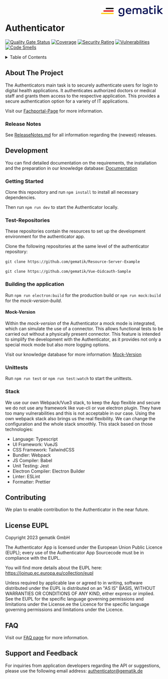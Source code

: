 <img align="right" width="200" height="37" src="docs/Gematik_Logo_Flag.png"/> <br/>

# Authenticator

[![Quality Gate Status](https://sonar.prod.ccs.gematik.solutions/api/project_badges/measure?project=authenticator&metric=alert_status&token=7b83ef28f0010bcf42e4223406311573dad4aca5)](https://sonar.prod.ccs.gematik.solutions/dashboard?id=authenticator)
[![Coverage](https://sonar.prod.ccs.gematik.solutions/api/project_badges/measure?project=authenticator&metric=coverage&token=7b83ef28f0010bcf42e4223406311573dad4aca5)](https://sonar.prod.ccs.gematik.solutions/dashboard?id=authenticator)
[![Security Rating](https://sonar.prod.ccs.gematik.solutions/api/project_badges/measure?project=authenticator&metric=security_rating&token=7b83ef28f0010bcf42e4223406311573dad4aca5)](https://sonar.prod.ccs.gematik.solutions/dashboard?id=authenticator)
[![Vulnerabilities](https://sonar.prod.ccs.gematik.solutions/api/project_badges/measure?project=authenticator&metric=vulnerabilities&token=7b83ef28f0010bcf42e4223406311573dad4aca5)](https://sonar.prod.ccs.gematik.solutions/dashboard?id=authenticator)
[![Code Smells](https://sonar.prod.ccs.gematik.solutions/api/project_badges/measure?project=authenticator&metric=code_smells&token=7b83ef28f0010bcf42e4223406311573dad4aca5)](https://sonar.prod.ccs.gematik.solutions/dashboard?id=authenticator)

<details>
    <summary>Table of Contents</summary>
        <ol>
            <li><a href="#about-the-project">About The Project</a>
                <ul>
                    <li><a href="#release-notes">Release Notes</a></li>
                </ul>
            </li>
            <li><a href="#development">Development</a>
                <ul>
                    <li><a href="#getting-started">Getting Started</a></li>
                    <li><a href="#test-Repositories">Test-Repositories</a></li>
                    <li><a href="#building-the-application">Building the application</a></li>
                    <li><a href="#unittests">Unittests</a></li>
                    <li><a href="#stack">Stack</a></li>
                </ul>
            </li>
            <li><a href="#contributing">Contributing</a></li>
            <li><a href="#license-eupl">License EUPL</a></li>
            <li><a href="#faq">FAQ</a></li>
            <li><a href="#support-and-feedback">Support and Feedback</a></li>
        </ol>
</details>

## About The Project

The Authenticators main task is to securely authenticate users for login to digital health applications. It
authenticates authorized
doctors or medical staff and grants them access to the respective application. This provides a secure authentication
option for a variety of IT applications.

Visit our [Fachportal-Page](https://fachportal.gematik.de/hersteller-anbieter/komponenten-dienste/authenticator) for
more information.

### Release Notes

See [ReleaseNotes.md](./ReleaseNotes.md) for all information regarding the (newest) releases.

## Development

You can find detailed documentation on the requirements, the installation and the preparation in our knowledge
database: [Documentation](https://wiki.gematik.de/x/4jxCH)

### Getting Started

Clone this repository and run `npm install` to install all necessary dependencies.

Then run  `npm run dev` to start the Authenticator locally.

### Test-Repositories

These repositories contain the resources to set up the development environment for the authenticator app.

Clone the following repositories at the same level of the authenticator repository:

`git clone https://github.com/gematik/Resource-Server-Example`

`git clone https://github.com/gematik/Vue-Oidcauth-Sample`

### Building the application

Run `npm run electron:build` for the production build or `npm run mock:build` for the *mock-version-build*.

#### Mock-Version

Within the *mock-version* of the Authenticator a mock mode is integrated, which can simulate the use of a connector.
This allows functional tests to be carried out without a
physically present connector. This feature is intended to simplify the development with the Authenticator, as it
provides not only a special mock mode but also more logging options.

Visit our knowledge database for more information: [Mock-Version](https://wiki.gematik.de/x/cRqdHQ)

### Unittests

Run `npm run test` or `npm run test:watch` to start the unittests.

### Stack

We use our own Webpack/Vue3 stack, to keep the App flexible and secure we do not use any framework like vue-cli or
vue electron plugin. They have too many vulnerabilities and this is not acceptable in our case.
Using the own webpack stack also brings us the real flexibility. We can change the configuration and the whole
stack smoothly.
This stack based on those technologies:

* Language: Typescript
* UI Framework: VueJS
* CSS Framework: TailwindCSS
* Bundler: Webpack
* JS Compiler: Babel
* Unit Testing: Jest
* Electron Compiler:  Electron Builder
* Linter: ESLint
* Formatter: Prettier

## Contributing

We plan to enable contribution to the Authenticator in the near future.

## License EUPL

Copyright 2023 gematik GmbH

The Authenticator App is licensed under the European Union Public Licence (EUPL); every use of the Authenticator App
Sourcecode must be in compliance with the EUPL.

You will find more details about the EUPL here: https://joinup.ec.europa.eu/collection/eupl

Unless required by applicable law or agreed to in writing, software distributed under the EUPL is distributed on an "AS
IS" BASIS, WITHOUT WARRANTIES OR CONDITIONS OF ANY KIND, either express or implied. See the EUPL for the specific
language governing permissions and limitations under the License.ee the Licence for the specific language governing
permissions and limitations under the Licence.

## FAQ

Visit our [FAQ page](https://wiki.gematik.de/x/tjdCH) for more information.

## Support and Feedback

For inquiries from application developers regarding the API or suggestions, please use the following email address:
[authenticator@gematik.de](mailto:authenticator@gematik.de)


